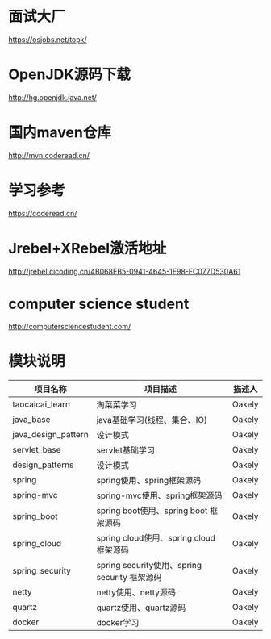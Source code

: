 # 面试大厂
https://osjobs.net/topk/
# OpenJDK源码下载
http://hg.openjdk.java.net/
# 国内maven仓库
http://mvn.coderead.cn/
# 学习参考
https://coderead.cn/

# Jrebel+XRebel激活地址
http://jrebel.cicoding.cn/4B068EB5-0941-4645-1E98-FC077D530A61
# computer science student
http://computersciencestudent.com/

# 模块说明
|项目名称|项目描述|描述人|
|---|---|---|
|taocaicai_learn|淘菜菜学习|Oakely|
|java_base|java基础学习(线程、集合、IO)|Oakely|
|java_design_pattern|设计模式|Oakely|
|servlet_base|servlet基础学习|Oakely|
|design_patterns|设计模式|Oakely|
|spring|spring使用、spring框架源码|Oakely|
|spring-mvc|spring-mvc使用、spring框架源码|Oakely|
|spring_boot|spring boot使用、spring boot 框架源码|Oakely|
|spring_cloud|spring cloud使用、spring cloud 框架源码|Oakely|
|spring_security|spring security使用、spring security 框架源码|Oakely|
|netty|netty使用、netty源码|Oakely|
|quartz|quartz使用、quartz源码|Oakely|
|docker|docker学习|Oakely|


